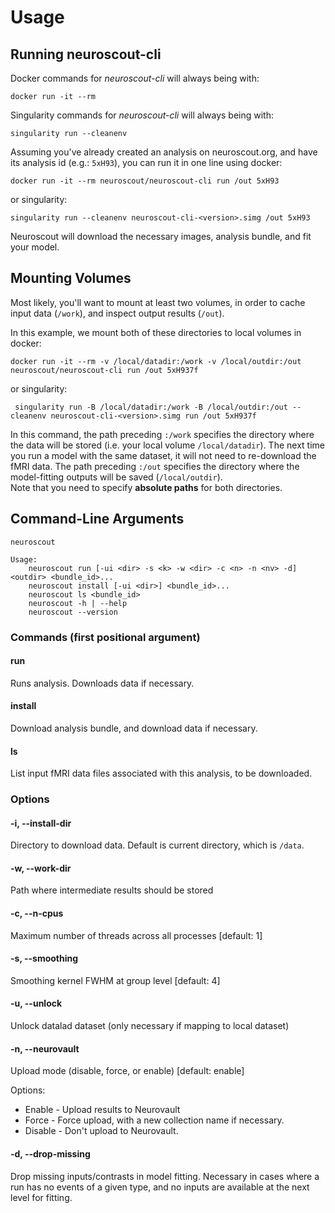 # Usage

## Running neuroscout-cli

Docker commands for _neuroscout-cli_ will always being with:

    docker run -it --rm

Singularity commands for _neuroscout-cli_ will always being with:

    singularity run --cleanenv

Assuming you've already created an analysis on neuroscout.org, and have its analysis id (e.g.: `5xH93`), you can run it in one line using docker:

    docker run -it --rm neuroscout/neuroscout-cli run /out 5xH93

or singularity:

    singularity run --cleanenv neuroscout-cli-<version>.simg /out 5xH93

Neuroscout will download the necessary images, analysis bundle, and fit your model.

## Mounting Volumes

Most likely, you'll want to mount at least two volumes, in order to cache input data (`/work`), and inspect output results (`/out`). 

In this example, we mount both of these directories to local volumes in docker:

    docker run -it --rm -v /local/datadir:/work -v /local/outdir:/out neuroscout/neuroscout-cli run /out 5xH937f

or singularity:

     singularity run -B /local/datadir:/work -B /local/outdir:/out --cleanenv neuroscout-cli-<version>.simg run /out 5xH937f


In this command, the path preceding `:/work` specifies the directory where the data will be stored (i.e. your local volume `/local/datadir`). The next time you run a model with the same dataset, it will not need to re-download the fMRI data. The path preceding `:/out` specifies the directory where the model-fitting outputs will be saved (`/local/outdir`). </br>
Note that you need to specify **absolute paths** for both directories.

## Command-Line Arguments

    neuroscout

    Usage:
        neuroscout run [-ui <dir> -s <k> -w <dir> -c <n> -n <nv> -d] <outdir> <bundle_id>...
        neuroscout install [-ui <dir>] <bundle_id>...
        neuroscout ls <bundle_id>
        neuroscout -h | --help
        neuroscout --version


### Commands (first positional argument)

#### run                      
Runs analysis. Downloads data if necessary.

#### install
Download analysis bundle, and download data if necessary.

#### ls       
List input fMRI data files associated with this analysis, to be downloaded.

### Options

#### -i, --install-dir <dir>  

Directory to download data. Default is current directory, which is `/data`.


#### -w, --work-dir <dir>    

Path where intermediate results should be stored

#### -c, --n-cpus <n>         

Maximum number of threads across all processes [default: 1]

#### -s, --smoothing <k>      

Smoothing kernel FWHM at group level [default: 4]

#### -u, --unlock             

Unlock datalad dataset (only necessary if mapping to local dataset)

#### -n, --neurovault <nv>    

Upload mode (disable, force, or enable) [default: enable]

Options:

 - Enable - Upload results to Neurovault
 - Force - Force upload, with a new collection name if necessary.
 - Disable - Don't upload to Neurovault.

#### -d, --drop-missing

Drop missing inputs/contrasts in model fitting.
Necessary in cases where a run has no events of a given type, and no inputs
are available at the next level for fitting.

